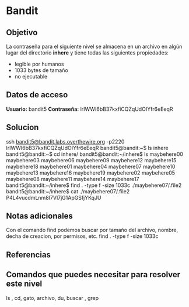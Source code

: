 # Bandit
## Objetivo
La contraseña para el siguiente nivel se almacena en un archivo en algún lugar del directorio **inhere** y tiene todas las siguientes propiedades:

-   legible por humanos
-   1033 bytes de tamaño
-   no ejecutable

## Datos de acceso
**Usuario:** bandit5
**Contraseña:** lrIWWI6bB37kxfiCQZqUdOIYfr6eEeqR

## Solucion
ssh bandit5@bandit.labs.overthewire.org -p2220
lrIWWI6bB37kxfiCQZqUdOIYfr6eEeqR
bandit5@bandit:~$ ls
inhere
bandit5@bandit:~$ cd inhere/
bandit5@bandit:~/inhere$ ls
maybehere00  maybehere03  maybehere06  maybehere09  maybehere12  maybehere15  maybehere18
maybehere01  maybehere04  maybehere07  maybehere10  maybehere13  maybehere16  maybehere19
maybehere02  maybehere05  maybehere08  maybehere11  maybehere14  maybehere17
bandit5@bandit:~/inhere$ find . -type f -size 1033c
./maybehere07/.file2
bandit5@bandit:~/inhere$ cat ./maybehere07/.file2
P4L4vucdmLnm8I7Vl7jG1ApGSfjYKqJU

## Notas adicionales
Con el comando find podemos buscar por tamaño del archivo, nombre, decha de creacion, por permisos, etc.
find . -type f -size 1033c

## Referencias

## Comandos que puedes necesitar para resolver este nivel
ls , cd, gato, archivo, du, buscar , grep
